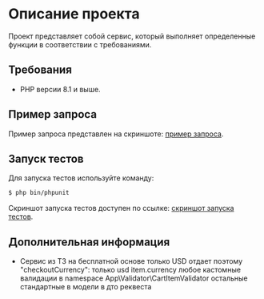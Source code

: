 # Описание проекта

Проект представляет собой сервис, который выполняет определенные функции в соответствии с требованиями.

## Требования

- PHP версии 8.1 и выше.

## Пример запроса

Пример запроса представлен на скриншоте: [пример запроса](https://prnt.sc/wqAjp7HVFZ7e).

## Запуск тестов

Для запуска тестов используйте команду:

```bash
$ php bin/phpunit
```

Скриншот запуска тестов доступен по ссылке: [скриншот запуска тестов](https://prnt.sc/7KIo7_MlkJY5).

## Дополнительная информация

- Сервис из ТЗ на бесплатной основе только USD отдает поэтому "checkoutCurrency": только usd 
  item.currency любое 
  кастомные валидации в namespace App\Validator\CartItemValidator остальные стандартные в модели в дто реквеста

